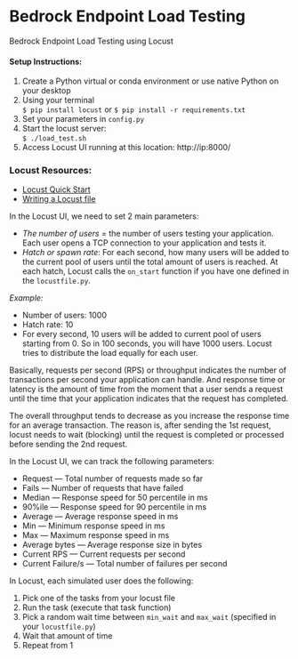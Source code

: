 # Bedrock Endpoint Load Testing
Bedrock Endpoint Load Testing using Locust

#### Setup Instructions:

1. Create a Python virtual or conda environment or use native Python on your desktop  
2. Using your terminal   
    `$ pip install locust` or `$ pip install -r requirements.txt`
3. Set your parameters in `config.py`  
4. Start the locust server:  
    `$ ./load_test.sh`
5. Access Locust UI running at this location: http://ip:8000/

### **Locust Resources:**

* [Locust Quick Start](https://docs.locust.io/en/stable/quickstart.html)
* [Writing a Locust file](https://docs.locust.io/en/stable/writing-a-locustfile.html)


In the Locust UI, we need to set 2 main parameters:

* *The number of users =* the number of users testing your application. Each user opens a TCP connection to your application and tests it.
* *Hatch or spawn rate*: For each second, how many users will be added to the current pool of users until the total amount of users is reached. At each hatch, Locust calls the `on_start` function if you have one defined in the `locustfile.py`.

*Example:*

* Number of users: 1000
* Hatch rate: 10
* For every second, 10 users will be added to current pool of users starting from 0. So in 100 seconds, you will have 1000 users. Locust tries to distribute the load equally for each user.

Basically, requests per second (RPS) or throughput indicates the number of transactions per second your application can handle. And response time or latency is the amount of time from the moment that a user sends a request until the time that your application indicates that the request has completed. 

The overall throughput tends to decrease as you increase the response time for an average transaction. The reason is, after sending the 1st request, locust needs to wait (blocking) until the request is completed or processed before sending the 2nd request.

In the Locust UI, we can track the following parameters:

*  Request — Total number of requests made so far
*  Fails — Number of requests that have failed
*  Median — Response speed for 50 percentile in ms
*  90%ile — Response speed for 90 percentile in ms
*  Average — Average response speed in ms
*  Min — Minimum response speed in ms
*  Max — Maximum response speed in ms
*  Average bytes — Average response size in bytes
*  Current RPS — Current requests per second
*  Current Failure/s — Total number of failures per second


In Locust, each simulated user does the following:

1. Pick one of the tasks from your locust file
2. Run the task (execute that task function)
3. Pick a random wait time between `min_wait` and `max_wait` (specified in your `locustfile.py`)
4. Wait that amount of time
5. Repeat from 1




